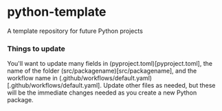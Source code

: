 # python-template

A template repository for future Python projects

### Things to update

You'll want to update many fields in (pyproject.toml)[pyproject.toml], the name of the folder (src/packagename)[src/packagename], and the workflow name in (.github/workflows/default.yaml)[.github/workflows/default.yaml]. Update other files as needed, but these will be the immediate changes needed as you create a new Python package.
